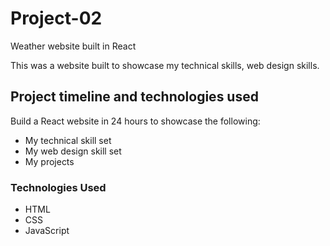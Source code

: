 # Project-02
Weather website built in React


This was a website built to showcase my technical skills, web design skills.



## Project timeline and technologies used

Build a React website in 24 hours to showcase the following:
* My technical skill set
* My web design skill set
* My projects

### Technologies Used

* HTML
* CSS
* JavaScript

